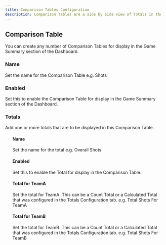 ```yaml
---
title: Comparison Tables Configuration
description: Comparison Tables are a side by side view of Totals in the Dashboard
---
```


## Comparison Table

You can create any number of Comparison Tables for display in the Game Summary section of the Dashboard.

### Name

Set the name for the Comparison Table e.g. Shots

### Enabled

Set this to enable the Comparison Table for display in the Game Summary section of the Dashboard.

### Totals

Add one or more totals that are to be displayed in this Comparison Table.

<ul>

#### Name

Set the name for the total e.g. Overall Shots

#### Enabled

Set this to enable the Total for display in the Comparison Table.

#### Total for TeamA

Set the total for TeamA. This can be a Count Total or a Calculated Total that was configured in the Totals Configuration tab. e.g. Total Shots For TeamA

#### Total for TeamB

Set the total for TeamB. This can be a Count Total or a Calculated Total that was configured in the Totals Configuration tab. e.g. Total Shots For TeamB

</ul>